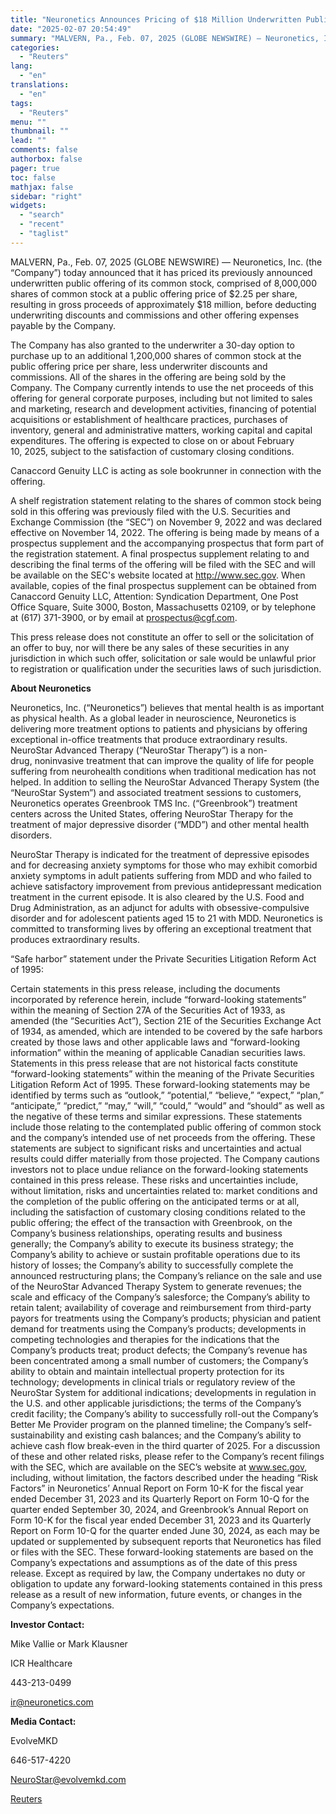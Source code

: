 ```yaml
---
title: "Neuronetics Announces Pricing of $18 Million Underwritten Public Offering of Common Stock"
date: "2025-02-07 20:54:49"
summary: "MALVERN, Pa., Feb. 07, 2025 (GLOBE NEWSWIRE) — Neuronetics, Inc. (the “Company”) today announced that it has priced its previously announced underwritten public offering of its common stock, comprised of 8,000,000 shares of common stock at a public offering price of $2.25 per share, resulting in gross proceeds of approximately..."
categories:
  - "Reuters"
lang:
  - "en"
translations:
  - "en"
tags:
  - "Reuters"
menu: ""
thumbnail: ""
lead: ""
comments: false
authorbox: false
pager: true
toc: false
mathjax: false
sidebar: "right"
widgets:
  - "search"
  - "recent"
  - "taglist"
---
```


MALVERN, Pa., Feb. 07, 2025 (GLOBE NEWSWIRE) — Neuronetics, Inc. (the “Company”) today announced that it has priced its previously announced underwritten public offering of its common stock, comprised of 8,000,000 shares of common stock at a public offering price of $2.25 per share, resulting in gross proceeds of approximately $18 million, before deducting underwriting discounts and commissions and other offering expenses payable by the Company.

The Company has also granted to the underwriter a 30-day option to purchase up to an additional 1,200,000 shares of common stock at the public offering price per share, less underwriter discounts and commissions. All of the shares in the offering are being sold by the Company. The Company currently intends to use the net proceeds of this offering for general corporate purposes, including but not limited to sales and marketing, research and development activities, financing of potential acquisitions or establishment of healthcare practices, purchases of inventory, general and administrative matters, working capital and capital expenditures. The offering is expected to close on or about February 10, 2025, subject to the satisfaction of customary closing conditions.

Canaccord Genuity LLC is acting as sole bookrunner in connection with the offering.

A shelf registration statement relating to the shares of common stock being sold in this offering was previously filed with the U.S. Securities and Exchange Commission (the “SEC”) on November 9, 2022 and was declared effective on November 14, 2022. The offering is being made by means of a prospectus supplement and the accompanying prospectus that form part of the registration statement. A final prospectus supplement relating to and describing the final terms of the offering will be filed with the SEC and will be available on the SEC's website located at http://www.sec.gov. When available, copies of the final prospectus supplement can be obtained from Canaccord Genuity LLC, Attention: Syndication Department, One Post Office Square, Suite 3000, Boston, Massachusetts 02109, or by telephone at (617) 371-3900, or by email at prospectus@cgf.com.

This press release does not constitute an offer to sell or the solicitation of an offer to buy, nor will there be any sales of these securities in any jurisdiction in which such offer, solicitation or sale would be unlawful prior to registration or qualification under the securities laws of such jurisdiction.

**About Neuronetics**

Neuronetics, Inc. (“Neuronetics”) believes that mental health is as important as physical health. As a global leader in neuroscience, Neuronetics is delivering more treatment options to patients and physicians by offering exceptional in-office treatments that produce extraordinary results. NeuroStar Advanced Therapy (“NeuroStar Therapy”) is a non-drug, noninvasive treatment that can improve the quality of life for people suffering from neurohealth conditions when traditional medication has not helped. In addition to selling the NeuroStar Advanced Therapy System (the “NeuroStar System”) and associated treatment sessions to customers, Neuronetics operates Greenbrook TMS Inc. (“Greenbrook”) treatment centers across the United States, offering NeuroStar Therapy for the treatment of major depressive disorder (“MDD”) and other mental health disorders.

NeuroStar Therapy is indicated for the treatment of depressive episodes and for decreasing anxiety symptoms for those who may exhibit comorbid anxiety symptoms in adult patients suffering from MDD and who failed to achieve satisfactory improvement from previous antidepressant medication treatment in the current episode. It is also cleared by the U.S. Food and Drug Administration, as an adjunct for adults with obsessive-compulsive disorder and for adolescent patients aged 15 to 21 with MDD. Neuronetics is committed to transforming lives by offering an exceptional treatment that produces extraordinary results.

“Safe harbor” statement under the Private Securities Litigation Reform Act of 1995:

Certain statements in this press release, including the documents incorporated by reference herein, include “forward-looking statements” within the meaning of Section 27A of the Securities Act of 1933, as amended (the “Securities Act”), Section 21E of the Securities Exchange Act of 1934, as amended, which are intended to be covered by the safe harbors created by those laws and other applicable laws and “forward-looking information” within the meaning of applicable Canadian securities laws. Statements in this press release that are not historical facts constitute “forward-looking statements” within the meaning of the Private Securities Litigation Reform Act of 1995. These forward-looking statements may be identified by terms such as “outlook,” “potential,” “believe,” “expect,” “plan,” “anticipate,” “predict,” “may,” “will,” “could,” “would” and “should” as well as the negative of these terms and similar expressions. These statements include those relating to the contemplated public offering of common stock and the company’s intended use of net proceeds from the offering. These statements are subject to significant risks and uncertainties and actual results could differ materially from those projected. The Company cautions investors not to place undue reliance on the forward-looking statements contained in this press release. These risks and uncertainties include, without limitation, risks and uncertainties related to: market conditions and the completion of the public offering on the anticipated terms or at all, including the satisfaction of customary closing conditions related to the public offering; the effect of the transaction with Greenbrook, on the Company’s business relationships, operating results and business generally; the Company’s ability to execute its business strategy; the Company’s ability to achieve or sustain profitable operations due to its history of losses; the Company’s ability to successfully complete the announced restructuring plans; the Company’s reliance on the sale and use of the NeuroStar Advanced Therapy System to generate revenues; the scale and efficacy of the Company’s salesforce; the Company’s ability to retain talent; availability of coverage and reimbursement from third-party payors for treatments using the Company’s products; physician and patient demand for treatments using the Company’s products; developments in competing technologies and therapies for the indications that the Company’s products treat; product defects; the Company’s revenue has been concentrated among a small number of customers; the Company’s ability to obtain and maintain intellectual property protection for its technology; developments in clinical trials or regulatory review of the NeuroStar System for additional indications; developments in regulation in the U.S. and other applicable jurisdictions; the terms of the Company’s credit facility; the Company’s ability to successfully roll-out the Company’s Better Me Provider program on the planned timeline; the Company’s self-sustainability and existing cash balances; and the Company’s ability to achieve cash flow break-even in the third quarter of 2025. For a discussion of these and other related risks, please refer to the Company’s recent filings with the SEC, which are available on the SEC’s website at www.sec.gov, including, without limitation, the factors described under the heading “Risk Factors” in Neuronetics’ Annual Report on Form 10-K for the fiscal year ended December 31, 2023 and its Quarterly Report on Form 10-Q for the quarter ended September 30, 2024, and Greenbrook’s Annual Report on Form 10-K for the fiscal year ended December 31, 2023 and its Quarterly Report on Form 10-Q for the quarter ended June 30, 2024, as each may be updated or supplemented by subsequent reports that Neuronetics has filed or files with the SEC. These forward-looking statements are based on the Company’s expectations and assumptions as of the date of this press release. Except as required by law, the Company undertakes no duty or obligation to update any forward-looking statements contained in this press release as a result of new information, future events, or changes in the Company’s expectations.

**Investor Contact:**

Mike Vallie or Mark Klausner

ICR Healthcare

443-213-0499

ir@neuronetics.com

**Media Contact:**

EvolveMKD

646-517-4220

NeuroStar@evolvemkd.com

[Reuters](https://www.tradingview.com/news/reuters.com,2025-02-07:newsml_GNX8DtCHP:0-neuronetics-announces-pricing-of-18-million-underwritten-public-offering-of-common-stock/)
